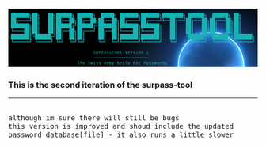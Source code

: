 ![v2logo.png](https://github.com/anthonymcwhite/surpass-tool/blob/main/media/v2logo.png)

### This is the second iteration of the surpass-tool 
<hr noshade>
<br>
<tt>although im sure there will still be bugs</tt><br>
<tt>this version is improved and shoud include the updated</tt><br>
<tt>password database[file] - it also runs a little slower</tt><br>
